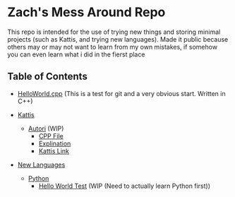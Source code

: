 # Zach's Mess Around Repo

This repo is intended for the use of trying new things and storing minimal projects (such as Kattis, and trying new languages). Made it public because others may or may not want to learn from my own mistakes, if somehow you can even learn what i did in the fierst place

## Table of Contents

- [HelloWorld.cpp](HelloWorld.cpp) (This is a test for git and a very obvious start. Written in C++)

- [Kattis](/Kattis) 
    - [Autori](/Kattis/Autori) (WIP)
        - [CPP File](/Kattis/Autori/Autori.cpp)
        - [Explination](/Kattis/Autori/Explination.md)
        - [Kattis Link](https://open.kattis.com/problems/autori)

- [New Languages](/NewLanguages)
    - [Python](NewLanguages/Python)
        - [Hello World Test](/NewLanguages/Python/HelloWorld.py) (WIP (Need to actually learn Python first))

